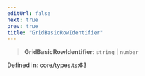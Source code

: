 ```yaml
---
editUrl: false
next: true
prev: true
title: "GridBasicRowIdentifier"
---
```


> **GridBasicRowIdentifier**: `string` \| `number`

Defined in: core/types.ts:63

